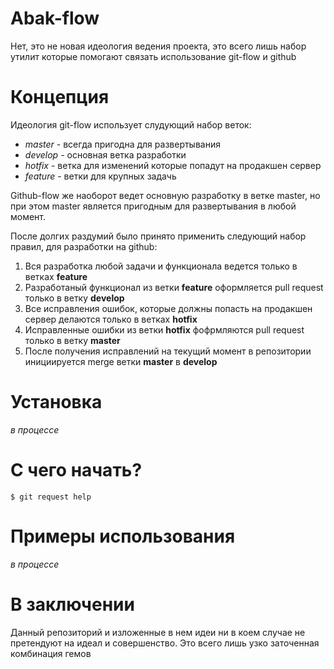 Abak-flow
=========
Нет, это не новая идеология ведения проекта, это всего лишь набор утилит которые помогают связать использование git-flow и github

# Концепция
Идеология git-flow использует слудующий набор веток:

* *master* - всегда пригодна для развертывания
* *develop* - основная ветка разработки
* *hotfix* - ветка для изменений которые попадут на продакшен сервер
* *feature* - ветки для крупных задачь

Github-flow же наоборот ведет основную разработку в ветке master, но при этом master является пригодным для развертывания в любой момент.

После долгих раздумий было принято применить следующий набор правил, для разработки на github:

1. Вся разработка любой задачи и функционала ведется только в ветках **feature**
2. Разработаный функционал из ветки **feature** оформляется pull request только в ветку **develop**
3. Все исправления ошибок, которые должны попасть на продакшен сервер делаются только в ветках **hotfix**
4. Исправленные ошибки из ветки **hotfix** фофрмляются pull request только в ветку **master**
5. После получения исправлений на текущий момент в репозитории инициируется merge ветки **master** в **develop**


# Установка
*в процессе*

# С чего начать?
    $ git request help

# Примеры использования
*в процессе*

# В заключении
Данный репозиторий и изложенные в нем идеи ни в коем случае не претендуют на идеал и совершенство. Это всего лишь узко заточенная комбинация гемов